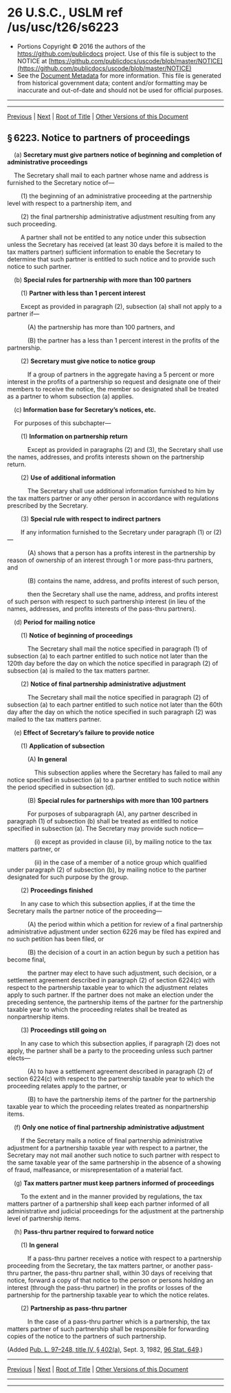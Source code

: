 ---
---

# 26 U.S.C., USLM ref /us/usc/t26/s6223

* Portions Copyright © 2016 the authors of the https://github.com/publicdocs project.
  Use of this file is subject to the NOTICE at [https://github.com/publicdocs/uscode/blob/master/NOTICE](https://github.com/publicdocs/uscode/blob/master/NOTICE)
* See the [Document Metadata](././../../../../../..//README.md) for more information.
  This file is generated from historical government data; content and/or formatting may be inaccurate and out-of-date and should not be used for official purposes.

----------
----------

[Previous](./../../../../../..//us/usc/t26/stF/ch63/schC/m__us_usc_t26_s6222.md) | [Next](./../../../../../..//us/usc/t26/stF/ch63/schC/m__us_usc_t26_s6224.md) | [Root of Title](./../../../../../../) | [Other Versions of this Document](https://publicdocs.github.io/go/links?ns=uslm&ref=%2Fus%2Fusc%2Ft26%2Fs6223)

## § 6223. Notice to partners of proceedings

    (a) __Secretary must give partners notice of beginning and completion of administrative proceedings__ 

    The Secretary shall mail to each partner whose name and address is furnished to the Secretary notice of—

        (1) the beginning of an administrative proceeding at the partnership level with respect to a partnership item, and

        (2) the final partnership administrative adjustment resulting from any such proceeding.

        A partner shall not be entitled to any notice under this subsection unless the Secretary has received (at least 30 days before it is mailed to the tax matters partner) sufficient information to enable the Secretary to determine that such partner is entitled to such notice and to provide such notice to such partner.

    (b) __Special rules for partnership with more than 100 partners__ 

        (1) __Partner with less than 1 percent interest__ 

        Except as provided in paragraph (2), subsection (a) shall not apply to a partner if—

            (A) the partnership has more than 100 partners, and

            (B) the partner has a less than 1 percent interest in the profits of the partnership.

        (2) __Secretary must give notice to notice group__ 

            If a group of partners in the aggregate having a 5 percent or more interest in the profits of a partnership so request and designate one of their members to receive the notice, the member so designated shall be treated as a partner to whom subsection (a) applies.

    (c) __Information base for Secretary’s notices, etc.__ 

    For purposes of this subchapter—

        (1) __Information on partnership return__ 

            Except as provided in paragraphs (2) and (3), the Secretary shall use the names, addresses, and profits interests shown on the partnership return.

        (2) __Use of additional information__ 

            The Secretary shall use additional information furnished to him by the tax matters partner or any other person in accordance with regulations prescribed by the Secretary.

        (3) __Special rule with respect to indirect partners__ 

        If any information furnished to the Secretary under paragraph (1) or (2)—

            (A) shows that a person has a profits interest in the partnership by reason of ownership of an interest through 1 or more pass-thru partners, and

            (B) contains the name, address, and profits interest of such person,

            then the Secretary shall use the name, address, and profits interest of such person with respect to such partnership interest (in lieu of the names, addresses, and profits interests of the pass-thru partners).

    (d) __Period for mailing notice__ 

        (1) __Notice of beginning of proceedings__ 

            The Secretary shall mail the notice specified in paragraph (1) of subsection (a) to each partner entitled to such notice not later than the 120th day before the day on which the notice specified in paragraph (2) of subsection (a) is mailed to the tax matters partner.

        (2) __Notice of final partnership administrative adjustment__ 

            The Secretary shall mail the notice specified in paragraph (2) of subsection (a) to each partner entitled to such notice not later than the 60th day after the day on which the notice specified in such paragraph (2) was mailed to the tax matters partner.

    (e) __Effect of Secretary’s failure to provide notice__ 

        (1) __Application of subsection__ 

            (A) __In general__ 

                This subsection applies where the Secretary has failed to mail any notice specified in subsection (a) to a partner entitled to such notice within the period specified in subsection (d).

            (B) __Special rules for partnerships with more than 100 partners__ 

            For purposes of subparagraph (A), any partner described in paragraph (1) of subsection (b) shall be treated as entitled to notice specified in subsection (a). The Secretary may provide such notice—

                (i) except as provided in clause (ii), by mailing notice to the tax matters partner, or

                (ii) in the case of a member of a notice group which qualified under paragraph (2) of subsection (b), by mailing notice to the partner designated for such purpose by the group.

        (2) __Proceedings finished__ 

        In any case to which this subsection applies, if at the time the Secretary mails the partner notice of the proceeding—

            (A) the period within which a petition for review of a final partnership administrative adjustment under section 6226 may be filed has expired and no such petition has been filed, or

            (B) the decision of a court in an action begun by such a petition has become final,

            the partner may elect to have such adjustment, such decision, or a settlement agreement described in paragraph (2) of section 6224(c) with respect to the partnership taxable year to which the adjustment relates apply to such partner. If the partner does not make an election under the preceding sentence, the partnership items of the partner for the partnership taxable year to which the proceeding relates shall be treated as nonpartnership items.

        (3) __Proceedings still going on__ 

        In any case to which this subsection applies, if paragraph (2) does not apply, the partner shall be a party to the proceeding unless such partner elects—

            (A) to have a settlement agreement described in paragraph (2) of section 6224(c) with respect to the partnership taxable year to which the proceeding relates apply to the partner, or

            (B) to have the partnership items of the partner for the partnership taxable year to which the proceeding relates treated as nonpartnership items.

    (f) __Only one notice of final partnership administrative adjustment__ 

        If the Secretary mails a notice of final partnership administrative adjustment for a partnership taxable year with respect to a partner, the Secretary may not mail another such notice to such partner with respect to the same taxable year of the same partnership in the absence of a showing of fraud, malfeasance, or misrepresentation of a material fact.

    (g) __Tax matters partner must keep partners informed of proceedings__ 

        To the extent and in the manner provided by regulations, the tax matters partner of a partnership shall keep each partner informed of all administrative and judicial proceedings for the adjustment at the partnership level of partnership items.

    (h) __Pass-thru partner required to forward notice__ 

        (1) __In general__ 

            If a pass-thru partner receives a notice with respect to a partnership proceeding from the Secretary, the tax matters partner, or another pass-thru partner, the pass-thru partner shall, within 30 days of receiving that notice, forward a copy of that notice to the person or persons holding an interest (through the pass-thru partner) in the profits or losses of the partnership for the partnership taxable year to which the notice relates.

        (2) __Partnership as pass-thru partner__ 

            In the case of a pass-thru partner which is a partnership, the tax matters partner of such partnership shall be responsible for forwarding copies of the notice to the partners of such partnership.

(Added [Pub. L. 97–248, title IV, § 402(a)][/us/pl/97/248/s402/a], Sept. 3, 1982, [96 Stat. 649][/us/stat/96/649].)

----------

[Previous](./../../../../../..//us/usc/t26/stF/ch63/schC/m__us_usc_t26_s6222.md) | [Next](./../../../../../..//us/usc/t26/stF/ch63/schC/m__us_usc_t26_s6224.md) | [Root of Title](./../../../../../../) | [Other Versions of this Document](https://publicdocs.github.io/go/links?ns=uslm&ref=%2Fus%2Fusc%2Ft26%2Fs6223)

----------
----------

[/us/pl/97/248/s402/a]: https://publicdocs.github.io/go/links?ns=uslm&ref=%2Fus%2Fpl%2F97%2F248%2Fs402%2Fa
[/us/stat/96/649]: https://publicdocs.github.io/go/links?ns=uslm&ref=%2Fus%2Fstat%2F96%2F649


